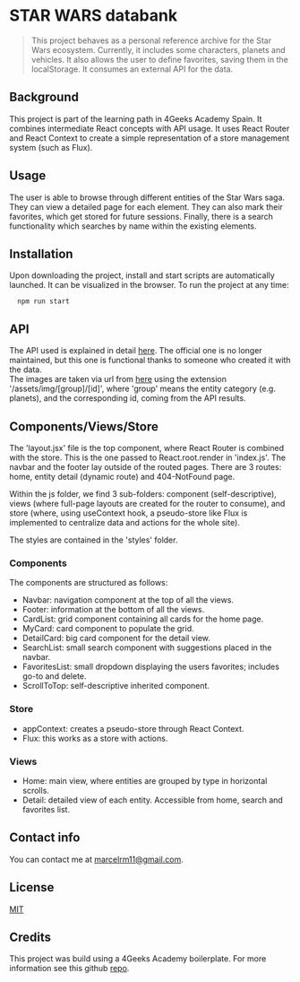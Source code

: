 # STAR WARS databank

> This project behaves as a personal reference archive for the Star Wars ecosystem. Currently, it includes some characters, planets and vehicles. It also allows the user to define favorites, saving them in the localStorage. It consumes an external API for the data.

## Background

This project is part of the learning path in 4Geeks Academy Spain. It combines intermediate React concepts with API usage. It uses React Router and React Context to create a simple representation of a store management system (such as Flux).

## Usage

The user is able to browse through different entities of the Star Wars saga. They can view a detailed page for each element. They can also mark their favorites, which get stored for future sessions. Finally, there is a search functionality which searches by name within the existing elements.

## Installation

Upon downloading the project, install and start scripts are automatically launched. It can be visualized in the browser.
To run the project at any time:

```
  npm run start
```

## API

The API used is explained in detail [here](https://www.swapi.tech/). The official one is no longer maintained, but this one is functional thanks to someone who created it with the data.\
The images are taken via url from [here](https://starwars-visualguide.com/#/) using the extension '/assets/img/[group]/[id]', where 'group' means the entity category (e.g. planets), and the corresponding id, coming from the API results.

## Components/Views/Store

The 'layout.jsx' file is the top component, where React Router is combined with the store. This is the one passed to React.root.render in 'index.js'. The navbar and the footer lay outside of the routed pages. There are 3 routes: home, entity detail (dynamic route) and 404-NotFound page.

Within the js folder, we find 3 sub-folders: component (self-descriptive), views (where full-page layouts are created for the router to consume), and store (where, using useContext hook, a pseudo-store like Flux is implemented to centralize data and actions for the whole site).

The styles are contained in the 'styles' folder. 

### Components

The components are structured as follows:
- Navbar: navigation component at the top of all the views.
- Footer: information at the bottom of all the views.
- CardList: grid component containing all cards for the home page.
- MyCard: card component to populate the grid.
- DetailCard: big card component for the detail view.
- SearchList: small search component with suggestions placed in the navbar.
- FavoritesList: small dropdown displaying the users favorites; includes go-to and delete.
- ScrollToTop: self-descriptive inherited component.

### Store

- appContext: creates a pseudo-store through React Context.
- Flux: this works as a store with actions.

### Views

- Home: main view, where entities are grouped by type in horizontal scrolls.
- Detail: detailed view of each entity. Accessible from home, search and favorites list.

## Contact info

You can contact me at [marcelrm11@gmail.com](mailto:marcelrm11@gmail.com).

## License

[MIT](https://opensource.org/licenses/MIT)

## Credits

This project was build using a 4Geeks Academy boilerplate. 
For more information see this github [repo](https://github.com/4GeeksAcademy/react-hello-webapp).
